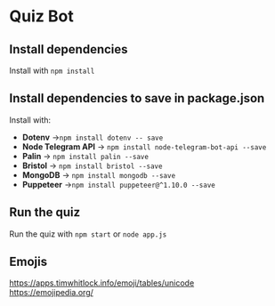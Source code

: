 # Quiz Bot

## Install dependencies 
Install with `npm install`

## Install dependencies to save in package.json
Install with:
- **Dotenv** ->`npm install dotenv -- save`
- **Node Telegram API** -> `npm install node-telegram-bot-api --save`
- **Palin** -> `npm install palin --save`
- **Bristol** -> `npm install bristol --save`
- **MongoDB** -> `npm install mongodb --save`
- **Puppeteer** ->`npm install puppeteer@^1.10.0 --save`


## Run the quiz
Run the quiz with `npm start` or `node app.js`


## Emojis
https://apps.timwhitlock.info/emoji/tables/unicode <br>
https://emojipedia.org/
